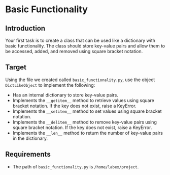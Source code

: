 # Basic Functionality

## Introduction

Your first task is to create a class that can be used like a dictionary with basic functionality. The class should store key-value pairs and allow them to be accessed, added, and removed using square bracket notation.

## Target

Using the file we created called `basic_functionality.py`, use the object `DictLikeObject` to implement the following:

- Has an internal dictionary to store key-value pairs.
- Implements the `__getitem__` method to retrieve values using square bracket notation. If the key does not exist, raise a KeyError.
- Implements the `__setitem__` method to set values using square bracket notation.
- Implements the `__delitem__` method to remove key-value pairs using square bracket notation. If the key does not exist, raise a KeyError.
- Implements the `__len__` method to return the number of key-value pairs in the dictionary.

## Requirements

- The path of `basic_functionality.py` is `/home/labex/project`.